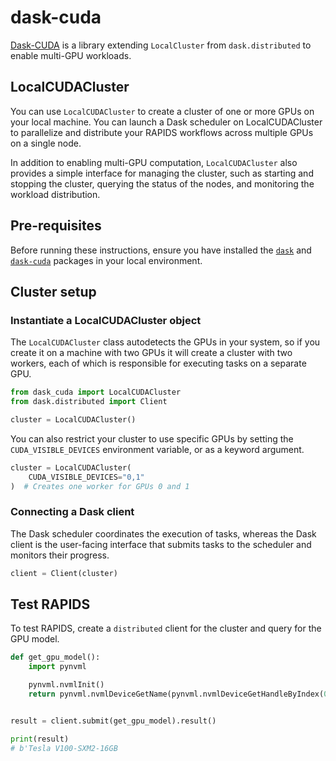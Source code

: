 # dask-cuda

[Dask-CUDA](https://docs.rapids.ai/api/dask-cuda/~~~rapids_api_docs_version~~~/) is a library extending `LocalCluster` from `dask.distributed` to enable multi-GPU workloads.

## LocalCUDACluster

You can use `LocalCUDACluster` to create a cluster of one or more GPUs on your local machine. You can launch a Dask scheduler on LocalCUDACluster to parallelize and distribute your RAPIDS workflows across multiple GPUs on a single node.

In addition to enabling multi-GPU computation, `LocalCUDACluster` also provides a simple interface for managing the cluster, such as starting and stopping the cluster, querying the status of the nodes, and monitoring the workload distribution.

## Pre-requisites

Before running these instructions, ensure you have installed the [`dask`](https://docs.dask.org/en/stable/install.html) and [`dask-cuda`](https://docs.rapids.ai/api/dask-cuda/~~~rapids_api_docs_version~~~/install.html) packages in your local environment.

## Cluster setup

### Instantiate a LocalCUDACluster object

The `LocalCUDACluster` class autodetects the GPUs in your system, so if you create it on a machine with two GPUs it will create a cluster with two workers, each of which is responsible for executing tasks on a separate GPU.

```python
from dask_cuda import LocalCUDACluster
from dask.distributed import Client

cluster = LocalCUDACluster()
```

You can also restrict your cluster to use specific GPUs by setting the `CUDA_VISIBLE_DEVICES` environment variable, or as a keyword argument.

```python
cluster = LocalCUDACluster(
    CUDA_VISIBLE_DEVICES="0,1"
)  # Creates one worker for GPUs 0 and 1
```

### Connecting a Dask client

The Dask scheduler coordinates the execution of tasks, whereas the Dask client is the user-facing interface that submits tasks to the scheduler and monitors their progress.

```python
client = Client(cluster)
```

## Test RAPIDS

To test RAPIDS, create a `distributed` client for the cluster and query for the GPU model.

```python
def get_gpu_model():
    import pynvml

    pynvml.nvmlInit()
    return pynvml.nvmlDeviceGetName(pynvml.nvmlDeviceGetHandleByIndex(0))


result = client.submit(get_gpu_model).result()

print(result)
# b'Tesla V100-SXM2-16GB
```
